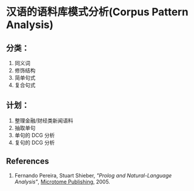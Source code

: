 # 汉语的语料库模式分析(Corpus Pattern Analysis)

## 分类：
1. 同义词
1. 修饰结构
1. 简单句式
1. 复合句式

## 计划：
1. 整理金融/财经类新闻语料
1. 抽取单句
1. 单句的 DCG 分析
1. 复句的 DCG 分析

##  References
1. Fernando Pereira, Stuart Shieber, _"Prolog and Natural-Language Analysis"_, [Microtome Publishing](http://www.mtome.com/Publications/PNLA/pnla.html), 2005.
